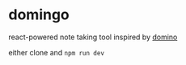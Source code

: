 # domingo

react-powered note taking tool inspired by [domino](https://kool.tools/domino2/)

either clone and `npm run dev`
